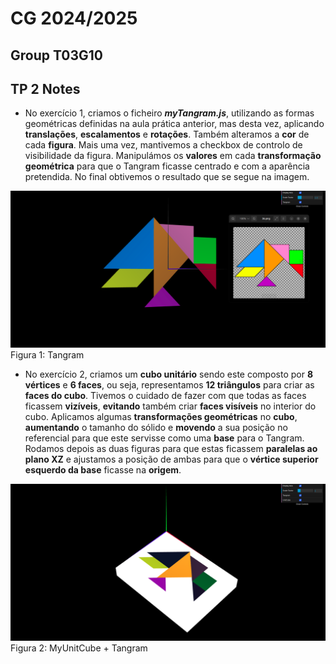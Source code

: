 # CG 2024/2025

## Group T03G10

## TP 2 Notes

- No exercício 1, criamos o ficheiro **_myTangram.js_**, utilizando as formas geométricas definidas na aula prática anterior, mas desta vez, aplicando **translações**, **escalamentos** e **rotações**. Também alteramos a **cor** de cada **figura**. Mais uma vez, mantivemos a checkbox de controlo de visibilidade da figura. Manipulámos os **valores** em cada **transformação geométrica** para que o Tangram ficasse centrado e com a aparência pretendida. No final obtivemos o resultado que se segue na imagem.

![Screenshot 1](screenshots/cgra-t03g10-tp2-1.png)
Figura 1: Tangram

- No exercício 2, criamos um **cubo unitário** sendo este composto por **8 vértices** e **6 faces**, ou seja, representamos **12 triângulos** para criar as **faces do cubo**. Tivemos o cuidado de fazer com que todas as faces ficassem **vizíveis**, **evitando** também criar **faces visíveis** no interior do cubo. Aplicamos algumas **transformações geométricas** no **cubo**, **aumentando** o tamanho do sólido e **movendo** a sua posição no referencial para que este servisse como uma **base** para o Tangram. Rodamos depois as duas figuras para que estas ficassem **paralelas ao plano XZ** e ajustamos a posição de ambas para que o **vértice superior esquerdo da base** ficasse na **origem**.

![Screenshot 2](screenshots/cgra-t03g10-tp2-2.png)
Figura 2: MyUnitCube + Tangram